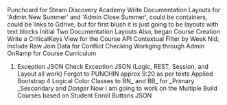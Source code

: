 Punchcard for Steam Discovery Academy
Write Documentation Layouts for 'Admin New Summer' and 'Admin Close Summer', could be containers, could be links to Gdrive, but for first blush it is just going to be layouts with text blocks
Initial Two Documentation Layouts
Also, began Course Creation
Write a CriticalKeys View for the Course API
Contextual Filter by Week Nid, Include Raw Join Data for Conflict Checking
Workging through Admin OnRamp for Course Curriculum
1. Exception JSON
Check Exception JSON (Logic, REST, Session, and Layout all work)
Forgot to PUNCHIN approx 9:20 as per texts
Applied Bootstrap 4 Logical Color Classes to BN_ and BB_ for _Primary _Sescondary and _Danger_
Now I am going to work on the Multiple Build Courses based on Student Enroll Buttons JSON
